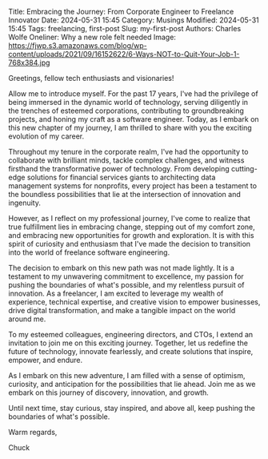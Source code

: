 Title: Embracing the Journey: From Corporate Engineer to Freelance Innovator
Date: 2024-05-31 15:45
Category: Musings
Modified: 2024-05-31 15:45
Tags: freelancing, first-post
Slug: my-first-post
Authors: Charles Wolfe
Oneliner: Why a new role felt needed
Image: https://fjwp.s3.amazonaws.com/blog/wp-content/uploads/2021/09/16152622/6-Ways-NOT-to-Quit-Your-Job-1-768x384.jpg



<p class="py-2">Greetings, fellow tech enthusiasts and visionaries!</p>

<p class="py-2">Allow me to introduce myself. For the past 17 years, I've had the privilege of being immersed in the dynamic world of technology, serving diligently in the trenches of esteemed corporations, contributing to groundbreaking projects, and honing my craft as a software engineer. Today, as I embark on this new chapter of my journey, I am thrilled to share with you the exciting evolution of my career.</p>

<p class="py-2">Throughout my tenure in the corporate realm, I've had the opportunity to collaborate with brilliant minds, tackle complex challenges, and witness firsthand the transformative power of technology. From developing cutting-edge solutions for financial services giants to architecting data management systems for nonprofits, every project has been a testament to the boundless possibilities that lie at the intersection of innovation and ingenuity.</p>

<p class="py-2">However, as I reflect on my professional journey, I've come to realize that true fulfillment lies in embracing change, stepping out of my comfort zone, and embracing new opportunities for growth and exploration. It is with this spirit of curiosity and enthusiasm that I've made the decision to transition into the world of freelance software engineering.</p>

<p class="py-2">The decision to embark on this new path was not made lightly. It is a testament to my unwavering commitment to excellence, my passion for pushing the boundaries of what's possible, and my relentless pursuit of innovation. As a freelancer, I am excited to leverage my wealth of experience, technical expertise, and creative vision to empower businesses, drive digital transformation, and make a tangible impact on the world around me.</p>

<p class="py-2">To my esteemed colleagues, engineering directors, and CTOs, I extend an invitation to join me on this exciting journey. Together, let us redefine the future of technology, innovate fearlessly, and create solutions that inspire, empower, and endure.</p>

<p class="py-2">As I embark on this new adventure, I am filled with a sense of optimism, curiosity, and anticipation for the possibilities that lie ahead. Join me as we embark on this journey of discovery, innovation, and growth.</p>

<p class="py-2">Until next time, stay curious, stay inspired, and above all, keep pushing the boundaries of what's possible.</p>

<p class="py-2">Warm regards,</p>

<p class="py-2">Chuck</p>